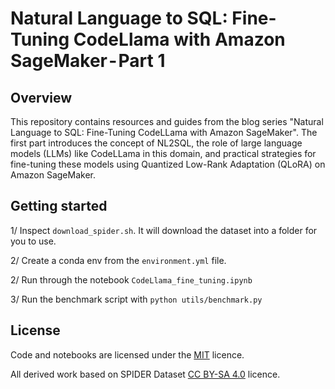 # Natural Language to SQL: Fine-Tuning CodeLlama with Amazon SageMaker - Part 1

## Overview

This repository contains resources and guides from the blog series "Natural Language to SQL: Fine-Tuning CodeLLama with Amazon SageMaker". The first part introduces the concept of NL2SQL, the role of large language models (LLMs) like CodeLLama in this domain, and practical strategies for fine-tuning these models using Quantized Low-Rank Adaptation (QLoRA) on Amazon SageMaker.

## Getting started

1/ Inspect `download_spider.sh`. It will download the dataset into a folder for you to use.

2/ Create a conda env from the `environment.yml` file.

2/ Run through the notebook `CodeLlama_fine_tuning.ipynb`

3/ Run the benchmark script with `python utils/benchmark.py`

## License

Code and notebooks are licensed under the [MIT](https://opensource.org/license/mit/) licence.

All derived work based on SPIDER Dataset [CC BY-SA 4.0](https://creativecommons.org/licenses/by-sa/4.0/legalcode) licence.
